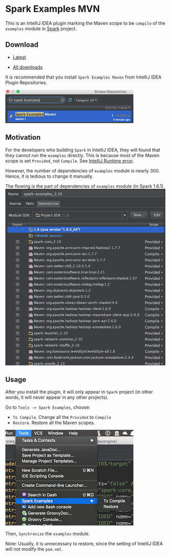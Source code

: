 # Spark Examples MVN
This is an IntelliJ IDEA plugin marking the Maven scope to be `compile` of the `examples` module
in [Spark](https://github.com/apache/spark) project.

## Download
- [Latest](https://github.com/ChenZhongPu/Spark-Examples-Maven/raw/master/release/SparkExamplesMvn.jar)

- [All downloads](download.md)

It is recommended that you install `Spark Examples Maven` from IntelliJ IDEA Plugin Repositories.

![](screenshots/install.png) 

## Motivation
For the developers who building `Spark` in IntelliJ IDEA, they will found that they cannot run the `examples`
directly. This is because most of the Maven scope is set `Provided`, not `Compile`. See [IntelliJ Runtime error](http://apache-spark-developers-list.1001551.n3.nabble.com/IntelliJ-Runtime-error-td11383.html).

However, the number of dependencies of `examples` module is nearly 300. Hence, it is tedious to change it manually.

The flowing is the part of dependencies of `examples` module (in Spark 1.6.1).
![](screenshots/dependencies.png)


## Usage
After you install the plugin, it will only appear in `Spark` project (in other words, it will never appear in any other projects).

Go to `Tools -> Spark Examples`, choose:
- `To Compile`. Change all the `Provided` to `Compile`
- `Restore`. Restore all the Maven scopes.

![](screenshots/usage.png)

Then, `Synchronize` the `examples` module.


Note: Usually, it is unnecessary to restore, since the setting of IntelliJ IDEA will not modify the `pom.xml`.
